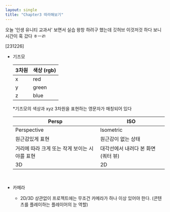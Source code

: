 ```yaml
---
layout: single
title: "Chapter3 따라해보기"
---
```


오늘 '인생 유니티 교과서' 보면서 실습 왕창 하려구 했는데 깃허브 이것저것 하다 보니 시간이 훅 갔다 ㅎㅡㄺ

[231226]

- 기즈모

  | 3차원 | 색상 (rgb) |
  | ----- | ---------- |
  | x     | red        |
  | y     | green      |
  | z     | blue       |

  *기즈모의 색상과 xyz 3차원을 표현하는 영문자가 매칭되어 있다

  

  | Persp                                         | ISO                                 |
  | --------------------------------------------- | ----------------------------------- |
  | Perspective                                   | Isometric                           |
  | 원근감있게 표현                               | 원근감이 없는 상태                  |
  | 거리에 따라 크게 또는 작게 보이는 시야를 표현 | 대각선에서 내려다 본 화면 (쿼터 뷰) |
  | 3D                                            | 2D                                  |

  <br>

- 카메라

  - 2D/3D 상관없이 프로젝트에는 무조건 카메라가 하나 이상 있어야 한다.
    (콘텐츠를 플레이하는 플레이어의 눈 역할)

